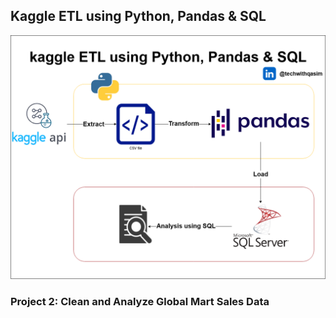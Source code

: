 ## Kaggle ETL using Python, Pandas & SQL

![kaggle-etl-using-python-pandas-sql](./images/kaggle-etl-using-python-pandas-sql-architecture.png)

### Project 2: Clean and Analyze Global Mart Sales Data
